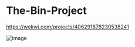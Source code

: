 # The-Bin-Project

https://wokwi.com/projects/406291878230538241

![image](https://github.com/user-attachments/assets/7bcaa931-c2c3-4998-bf90-9f45473767cd)
